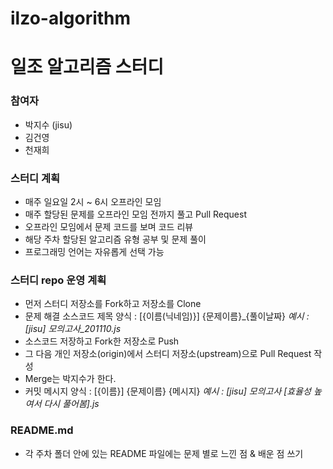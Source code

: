 # ilzo-algorithm

# 일조 알고리즘 스터디

### 참여자
- 박지수 (jisu)
- 김건영
- 천재희

### 스터디 계획
- 매주 일요일 2시 ~ 6시 오프라인 모임
- 매주 할당된 문제를 오프라인 모임 전까지 풀고 Pull Request
- 오프라인 모임에서 문제 코드를 보며 코드 리뷰
- 해당 주차 할당된 알고리즘 유형 공부 및 문제 풀이
- 프로그래밍 언어는 자유롭게 선택 가능

### 스터디 repo 운영 계획
- 먼저 스터디 저장소를 Fork하고 저장소를 Clone
- 문제 해결 소스코드 제목 양식 : [{이름(닉네임)}] {문제이름}\_{풀이날짜}  *예시 : [jisu] 모의고사_201110.js*
- 소스코드 저장하고 Fork한 저장소로 Push 
- 그 다음 개인 저장소(origin)에서 스터디 저장소(upstream)으로 Pull Request 작성
- Merge는 박지수가 한다.
- 커밋 메시지 양식 : [{이름}] {문제이름} {메시지}  *예시 : [jisu] 모의고사 [효율성 높여서 다시 풀어봄].js*


### README.md
- 각 주차 폴더 안에 있는 README 파일에는 문제 별로 느낀 점 & 배운 점 쓰기
